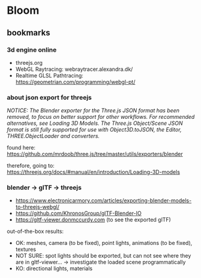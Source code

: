# Bloom

## bookmarks

### 3d engine online

- threejs.org
- WebGL Raytracing: webraytracer.alexandra.dk/
- Realtime GLSL Pathtracing: https://geometrian.com/programming/webgl-pt/

### about json export for threejs

*NOTICE: The Blender exporter for the Three.js JSON format has been removed, to focus on better support for other workflows. For recommended alternatives, see Loading 3D Models. The Three.js Object/Scene JSON format is still fully supported for use with Object3D.toJSON, the Editor, THREE.ObjectLoader and converters.*

found here: https://github.com/mrdoob/three.js/tree/master/utils/exporters/blender

therefore, going to: https://threejs.org/docs/#manual/en/introduction/Loading-3D-models

### blender -> glTF -> threejs

- https://www.electronicarmory.com/articles/exporting-blender-models-to-threejs-webgl/
- https://github.com/KhronosGroup/glTF-Blender-IO
- https://gltf-viewer.donmccurdy.com (to see the exported glTF)

out-of-the-box results:
- OK: meshes, camera (to be fixed), point lights, animations (to be fixed), textures
- NOT SURE: spot lights should be exported, but can not see where they are in gltf-viewer... -> investigate the loaded scene programmatically
- KO: directional lights, materials